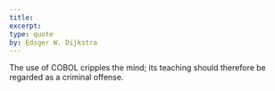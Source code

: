 ```yaml
---
title:
excerpt:
type: quote
by: Edsger W. Dijkstra
---
```


The use of COBOL cripples the mind; its teaching should therefore be regarded as a criminal offense.